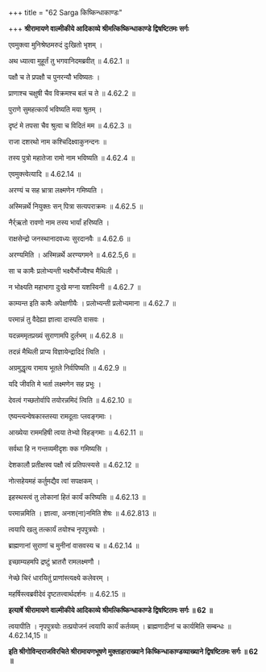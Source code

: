 +++
title = "62 Sarga किष्किन्धाकाण्डः"

+++
**श्रीरामायणे वाल्मीकीये आदिकाव्ये श्रीमत्किष्किन्धाकाण्डे द्विषष्टितमः सर्गः**

एवमुक्त्वा मुनिश्रेष्ठमरुदं दुःखितो भृशम् ।

अथ ध्यात्वा मुहूर्तं तु भगवानिदमब्रवीत् ॥ 4.62.1 ॥

पक्षौ च ते प्रपक्षौ च पुनरन्यौ भविष्यतः ।

प्राणाश्च चक्षुषी चैव विक्रमश्च बलं च ते ॥ 4.62.2 ॥

पुराणे सुमहत्कार्यं भविष्यति मया श्रुतम् ।

दृष्टं मे तपसा चैव श्रुत्वा च विदितं मम ॥ 4.62.3 ॥

राजा दशरथो नाम कश्चिदिक्ष्वाकुनन्दनः ॥

तस्य पुत्रो महातेजा रामो नाम भविष्यति ॥ 4.62.4 ॥

एवमुक्त्त्वेत्यादि ॥ 4.62.14 ॥

अरण्यं च सह भ्रात्रा लक्ष्मणेन गमिष्यति ।

अस्मिन्नर्थे नियुक्तः सन् पित्रा सत्यपराक्रमः ॥ 4.62.5 ॥

नैर्र्ऋतो रावणो नाम तस्य भार्यां हरिष्यति ।

राक्षसेन्द्रो जनस्थानादवध्यः सुरदानवैः ॥ 4.62.6 ॥

अरण्यमिति । अस्मिन्नर्थे अरण्यगमने ॥ 4.62.5,6 ॥

सा च कामैः प्रलोभ्यन्ती भक्ष्यैर्भोज्यैश्च मैथिली ।

न भोक्ष्यति महाभागा दुःखे मग्ना यशस्विनी ॥ 4.62.7 ॥

काम्यन्त इति कामैः अपेक्षणीयैः । प्रलोभ्यन्ती प्रलोभ्यमाना ॥ 4.62.7 ॥

परमान्नं तु वैदेह्या ज्ञात्वा दास्यति वासवः ।

यदन्नममृतप्रख्यं सुराणामपि दुर्लभम् ॥ 4.62.8 ॥

तदन्नं मैथिली प्राप्य विज्ञायेन्द्रादिदं त्विति ।

अग्रमुद्धृत्य रामाय भूतले निर्वपिष्यति ॥ 4.62.9 ॥

यदि जीवति मे भर्ता लक्ष्मणेन सह प्रभुः ।

देवत्वं गच्छतोर्वापि तयोरन्नमिदं त्विति ॥ 4.62.10 ॥

एष्यन्त्यन्वेषकास्तस्या रामदूताः प्लवङ्गमाः ।

आख्येया राममहिषी त्वया तेभ्यो विहङ्गमाः ॥ 4.62.11 ॥

सर्वथा हि न गन्तव्यमीदृशः क्क गमिष्यसि ।

देशकालौ प्रतीक्षस्व पक्षौ त्वं प्रतिपत्स्यसे ॥ 4.62.12 ॥

नोत्सहेयमहं कर्तुमद्यैव त्वां सपक्षकम् ।

इहस्थस्त्वं तु लोकानां हितं कार्यं करिष्यसि ॥ 4.62.13 ॥

परमान्नमिति । ज्ञात्वा, अनश(ना)नमिति शेषः ॥ 4.62.813 ॥

त्वयापि खलु तत्कार्यं तयोश्च नृपपुत्रयोः ।

ब्राह्मणानां सुराणां च मुनीनां वासवस्य च ॥ 4.62.14 ॥

इच्छाम्यहमपि द्रष्टुं भ्रातरौ रामलक्ष्मणौ ।

नेच्छे चिरं धारयितुं प्राणांस्त्यक्ष्ये कलेवरम् ।

महर्षिस्त्वब्रवीदेवं दृष्टतत्त्वार्थदर्शनः ॥ 4.62.15 ॥

**इत्यार्षे श्रीरामायणे वाल्मीकीये आदिकाव्ये श्रीमत्किष्किन्धाकाण्डे द्विषष्टितमः सर्गः ॥ 62 ॥**

त्वयापीति । नृपपुत्रयोः तत्प्रयोजनं त्वयापि कार्यं कर्तव्यम् । ब्राह्मणादीनां च कार्यमिति सम्बन्धः ॥ 4.62.14,15 ॥

**इति श्रीगोविन्दराजविरचिते श्रीरामायणभूषणे मुक्ताहाराख्याने किष्किन्धाकाण्डव्याख्याने द्विषष्टितमः सर्गः ॥ 62 ॥**
